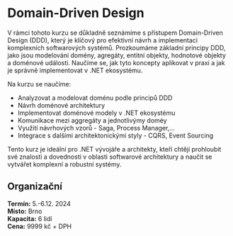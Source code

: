 # Domain-Driven Design
V rámci tohoto kurzu se důkladně seznámíme s přístupem Domain-Driven Design (DDD), který je klíčový pro efektivní návrh a implementaci komplexních softwarových systémů. Prozkoumáme základní principy DDD, jako jsou modelování domény, agregáty, entitní objekty, hodnotové objekty a doménové události. Naučíme se, jak tyto koncepty aplikovat v praxi a jak je správně implementovat v .NET ekosystému.



Na kurzu se naučíme:
* Analyzovat a modelovat doménu podle principů DDD
* Návrh doménové architektury
* Implementovat doménové modely v .NET ekosystému
* Komunikace mezi aggregáty a jednotlivýmy doméy
* Využití návrhových vzorů - Saga, Process Manager,...
* Integrace s dalšími architektonickými styly - CQRS, Event Sourcing


Tento kurz je ideální pro .NET vývojáře a architekty, kteří chtějí prohloubit své znalosti a dovednosti v oblasti softwarové architektury a naučit se vytvářet komplexní a robustní systémy.


## Organizační  
**Termín:** 5.-6.12. 2024  
**Místo:** Brno  
**Kapacita:** 6 lidí  
**Cena:** 9999 kč + DPH


